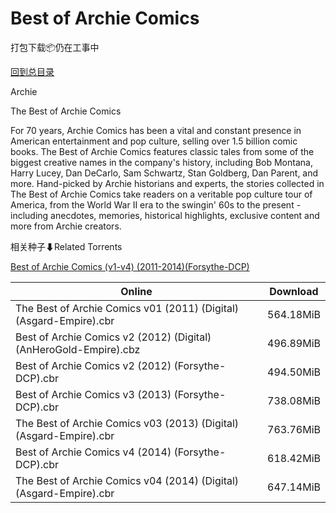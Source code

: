 # Best of Archie Comics

打包下载📦仍在工事中

[回到总目录](/Catalogs.md)

Archie

The Best of Archie Comics

For 70 years, Archie Comics has been a vital and constant presence in American entertainment and pop culture, selling over 1.5 billion comic books. The Best of Archie Comics features classic tales from some of the biggest creative names in the company's history, including Bob Montana, Harry Lucey, Dan DeCarlo, Sam Schwartz, Stan Goldberg, Dan Parent, and more. Hand-picked by Archie historians and experts, the stories collected in The Best of Archie Comics take readers on a veritable pop culture tour of America, from the World War II era to the swingin' 60s to the present - including anecdotes, memories, historical highlights, exclusive content and more from Archie creators.





相关种子⬇Related Torrents

[Best of Archie Comics (v1-v4) (2011-2014)(Forsythe-DCP)](https://github.com/alicewish/markdown/blob/master/torrent/Best-of-Archie-Comics--v1-v4---2011-2014--Forsythe-DCP.md)

Online | Download
--- | ---
The Best of Archie Comics v01 (2011) (Digital) (Asgard-Empire).cbr | 564.18MiB
Best of Archie Comics v2 (2012) (Digital) (AnHeroGold-Empire).cbz | 496.89MiB
Best of Archie Comics v2 (2012) (Forsythe-DCP).cbr | 494.50MiB
Best of Archie Comics v3 (2013) (Forsythe-DCP).cbr | 738.08MiB
The Best of Archie Comics v03 (2013) (Digital) (Asgard-Empire).cbr | 763.76MiB
Best of Archie Comics v4 (2014) (Forsythe-DCP).cbr | 618.42MiB
The Best of Archie Comics v04 (2014) (Digital) (Asgard-Empire).cbr | 647.14MiB